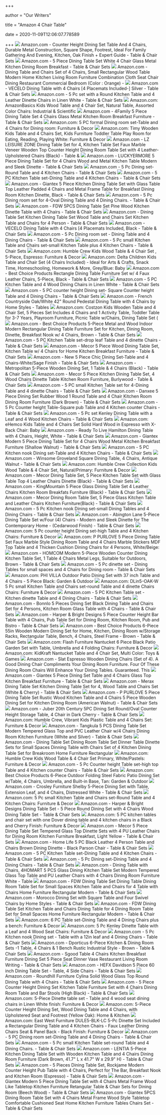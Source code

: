 +++
        
author = "Our Writers"
        
title = "Amazon 4 Chair Table"
        
date = 2020-11-09T12:06:07.778589
        
+++
[ ![](https://images-na.ssl-images-amazon.com/images/I/918BAIQ2MLL._AC_SY355_.jpg)](https://images-na.ssl-images-amazon.com/images/I/918BAIQ2MLL._AC_SY355_.jpg) Amazon.com - Counter Height Dining Set Table And 4 Chairs, Durable Metal  Construction, Square Shape, Footrest, Ideal For Family Gathering And  Evening, Kitchen, Oak Finish + Expert Guide - Table & Chair Sets
[ ![](https://images-na.ssl-images-amazon.com/images/I/51pGDizOa2L._AC_SY355_.jpg)](https://images-na.ssl-images-amazon.com/images/I/51pGDizOa2L._AC_SY355_.jpg) Amazon.com - 5 Piece Dining Table Set White 4 Chair Glass Metal Kitchen  Dining Room Breakfast - Table & Chair Sets
[ ![](https://images-na.ssl-images-amazon.com/images/I/71MGEQrApsL._AC_SY355_.jpg)](https://images-na.ssl-images-amazon.com/images/I/71MGEQrApsL._AC_SY355_.jpg) Amazon.com - Dining Table and Chairs Set of 4 Chairs, Small Rectangular  Wood Table Modern Home Kitchen Living Room Furniture Combination Cloth Seat  Chair Dining Restaurant Commercial Bedroom (Color : Orange) -
[ ![](https://images-na.ssl-images-amazon.com/images/I/71hHMG0FAEL._AC_SX522_.jpg)](https://images-na.ssl-images-amazon.com/images/I/71hHMG0FAEL._AC_SX522_.jpg) Amazon.com - VECELO Dining Table with 4 Chairs [4 Placemats Included-]  Silver - Table & Chair Sets
[ ![](https://images-na.ssl-images-amazon.com/images/I/917YydscVAL._AC_SX522_.jpg)](https://images-na.ssl-images-amazon.com/images/I/917YydscVAL._AC_SX522_.jpg) Amazon.com - 5 Pc set with a Round Kitchen Table and 4 Leather Dinette  Chairs in Linen White - Table & Chair Sets
[ ![](https://images-na.ssl-images-amazon.com/images/I/814djuu96ZL._SL1500_.jpg)](https://images-na.ssl-images-amazon.com/images/I/814djuu96ZL._SL1500_.jpg) Amazon.com: AmazonBasics Kids Wood Table and 4 Chair Set, Natural Table,  Assorted Color Chairs: Industrial & Scientific
[ ![](https://images-na.ssl-images-amazon.com/images/I/81CGYCRjU1L._AC_SY355_.jpg)](https://images-na.ssl-images-amazon.com/images/I/81CGYCRjU1L._AC_SY355_.jpg) Amazon.com - 4Family 5 Piece Dining Table Set 4 Chairs Glass Metal Kitchen  Room Breakfast Furniture - Table & Chair Sets
[ ![](https://images-na.ssl-images-amazon.com/images/I/91FW9KzomuL._AC_SX522_.jpg)](https://images-na.ssl-images-amazon.com/images/I/91FW9KzomuL._AC_SX522_.jpg) Amazon.com: 5 PC formal Dining room set-Table and 4 Chairs for Dining room:  Furniture & Decor
[ ![](https://images-na.ssl-images-amazon.com/images/I/51xs19e6mWL._AC_SY355_.jpg)](https://images-na.ssl-images-amazon.com/images/I/51xs19e6mWL._AC_SY355_.jpg) Amazon.com: Timy Wooden Kids Table and 4 Chairs Set, Kids Furniture Toddler  Table Play Room for Eating, Reading, Playing White: Furniture & Decor
[ ![](https://images-na.ssl-images-amazon.com/images/I/917q50N5TDL._AC_SY355_.jpg)](https://images-na.ssl-images-amazon.com/images/I/917q50N5TDL._AC_SY355_.jpg) Amazon.com - LZ LEISURE ZONE Dining Table Set for 4, Kitchen Table Set Faux  Marble Veneer Wooden Top Counter Height Dining Room Table Set with 4  Leather-Upholstered Chairs (Black) - Table &
[ ![](https://images-na.ssl-images-amazon.com/images/I/810hZ80X63L._AC_SY355_.jpg)](https://images-na.ssl-images-amazon.com/images/I/810hZ80X63L._AC_SY355_.jpg) Amazon.com - LUCKYERMORE 5 Piece Dining Table Set for 4 Chairs Wood and  Metal Kitchen Table Modern and Sleek Dinette - Table & Chair Sets
[ ![](https://images-na.ssl-images-amazon.com/images/I/918YsIv95XL._AC_SX522_.jpg)](https://images-na.ssl-images-amazon.com/images/I/918YsIv95XL._AC_SX522_.jpg) Amazon.com - 5 Pc Dining set-Round Table and 4 Kitchen Chairs - Table &  Chair Sets
[ ![](https://images-na.ssl-images-amazon.com/images/I/91mO0FZs-oL._AC_SX522_.jpg)](https://images-na.ssl-images-amazon.com/images/I/91mO0FZs-oL._AC_SX522_.jpg) Amazon.com - 5 PC Kitchen Table set-Dining Table and 4 Kitchen Chairs -  Table & Chair Sets
[ ![](https://images-na.ssl-images-amazon.com/images/I/61mvlZqxKpL._AC_SY355_.jpg)](https://images-na.ssl-images-amazon.com/images/I/61mvlZqxKpL._AC_SY355_.jpg) Amazon.com - Giantex 5 Piece Kitchen Dining Table Set with Glass Table Top  Leather Padded 4 Chairs and Metal Frame Table for Breakfast Dining Room  Kitchen Dinette, Black - Table & Chair Sets
[ ![](https://images-na.ssl-images-amazon.com/images/I/91PqIWkkbdL._AC_SX522_.jpg)](https://images-na.ssl-images-amazon.com/images/I/91PqIWkkbdL._AC_SX522_.jpg) Amazon.com - 5 Pc Dining room set for 4-Oval Dining Table and 4 Dining  Chairs. - Table & Chair Sets
[ ![](https://images-na.ssl-images-amazon.com/images/I/61OcXUWb3OL._AC_SY355_.jpg)](https://images-na.ssl-images-amazon.com/images/I/61OcXUWb3OL._AC_SY355_.jpg) Amazon.com - FDW 5PCS Dining Table Set Pine Wood Kitchen Dinette Table with 4  Chairs - Table & Chair Sets
[ ![](https://images-na.ssl-images-amazon.com/images/I/61ip8Cl2GcL._AC_SY355_.jpg)](https://images-na.ssl-images-amazon.com/images/I/61ip8Cl2GcL._AC_SY355_.jpg) Amazon.com - Dining Table Set Kitchen Dining Table Set Wood Table and Chairs  Set Kitchen Table and Chairs for 4 Person - Table & Chair Sets
[ ![](https://images-na.ssl-images-amazon.com/images/I/71b6KWkKnQL._AC_SX522_.jpg)](https://images-na.ssl-images-amazon.com/images/I/71b6KWkKnQL._AC_SX522_.jpg) Amazon.com - VECELO Dining Table with 4 Chairs [4 Placemats Included, Black  - Table & Chair Sets
[ ![](https://images-na.ssl-images-amazon.com/images/I/91CNanlIQjL._AC_SX522_.jpg)](https://images-na.ssl-images-amazon.com/images/I/91CNanlIQjL._AC_SX522_.jpg) Amazon.com - 5 Pc Dining room set - Dining Table and 4 Dining Chairs - Table  & Chair Sets
[ ![](https://images-na.ssl-images-amazon.com/images/I/91sqWGAylxL._AC_SX522_.jpg)](https://images-na.ssl-images-amazon.com/images/I/91sqWGAylxL._AC_SX522_.jpg) Amazon.com - 5 Pc small Kitchen Table and Chairs set-small Kitchen Table  plus 4 Kitchen Chairs - Table & Chair Sets
[ ![](https://images-na.ssl-images-amazon.com/images/I/71vwqJbfP1L._AC_SX522_.jpg)](https://images-na.ssl-images-amazon.com/images/I/71vwqJbfP1L._AC_SX522_.jpg) Amazon.com: Humble Crew Kids Wood Table & 4 Chair Set , 5-Piece, Espresso:  Furniture & Decor
[ ![](https://images-na.ssl-images-amazon.com/images/I/71gXBHjY-1L._SX355_.jpg)](https://images-na.ssl-images-amazon.com/images/I/71gXBHjY-1L._SX355_.jpg) Amazon.com: Delta Children Kids Table and Chair Set (4 Chairs Included) -  Ideal for Arts & Crafts, Snack Time, Homeschooling, Homework & More,  Grey/Blue: Baby
[ ![](https://images-na.ssl-images-amazon.com/images/I/81gVmhgYwJL._AC_SY355_.jpg)](https://images-na.ssl-images-amazon.com/images/I/81gVmhgYwJL._AC_SY355_.jpg) Amazon.com - Best Choice Products Rectangle Dining Table Furniture Set w/ 4  Faux Leather Chairs, 5-Piece, Black - Table & Chair Sets
[ ![](https://images-na.ssl-images-amazon.com/images/I/A1ZhhpTl2vL._AC_SX355_.jpg)](https://images-na.ssl-images-amazon.com/images/I/A1ZhhpTl2vL._AC_SX355_.jpg) Amazon.com - 5 PC Kitchen Table and 4 Wood Dining Chairs in Linen White -  Table & Chair Sets
[ ![](https://images-na.ssl-images-amazon.com/images/I/91ARI0oEwCL._AC_SX522_.jpg)](https://images-na.ssl-images-amazon.com/images/I/91ARI0oEwCL._AC_SX522_.jpg) Amazon.com - 5 PC counter height Dining set- Square Counter height Table  and 4 Dining Chairs - Table & Chair Sets
[ ![](https://images-na.ssl-images-amazon.com/images/I/81jF00fAMPL._AC_SY355_.jpg)](https://images-na.ssl-images-amazon.com/images/I/81jF00fAMPL._AC_SY355_.jpg) Amazon.com - French Countryside Oak/White 42" Round Pedestal Dining Table  with 4 Chairs by Home Styles - Tables
[ ![](https://images-na.ssl-images-amazon.com/images/I/61BP9WMEXgL._AC_SY355_.jpg)](https://images-na.ssl-images-amazon.com/images/I/61BP9WMEXgL._AC_SY355_.jpg) Amazon.com: Costzon Kids Wooden Table and 4 Chair Set, 5 Pieces Set  Includes 4 Chairs and 1 Activity Table, Toddler Table for 3-7 Years,  Playroom Furniture, Picnic Table w/Chairs, Dining Table Set (
[ ![](https://images-na.ssl-images-amazon.com/images/I/81zR9Q3QJKL._AC_SX522_.jpg)](https://images-na.ssl-images-amazon.com/images/I/81zR9Q3QJKL._AC_SX522_.jpg) Amazon.com - Best Choice Products 5-Piece Metal and Wood Indoor Modern  Rectangular Dining Table Furniture Set for Kitchen, Dining Room, Dinette,  Breakfast Nook w/ 4 Chairs, Brown - Table & Chair Sets
[ ![](https://images-na.ssl-images-amazon.com/images/I/91x4gqqAGmL._AC_SX522_.jpg)](https://images-na.ssl-images-amazon.com/images/I/91x4gqqAGmL._AC_SX522_.jpg) Amazon.com - 5 PC Kitchen Table set-drop leaf Table and 4 dinette Chairs -  Table & Chair Sets
[ ![](https://images-na.ssl-images-amazon.com/images/I/61JNNgGpouL._AC_SY355_.jpg)](https://images-na.ssl-images-amazon.com/images/I/61JNNgGpouL._AC_SY355_.jpg) Amazon.com - Mecor 5 Piece Wood Dining Table Set, Kitchen Table w/ 4 Chairs  for Home Kitchen Breakfast Furniture - Table & Chair Sets
[ ![](https://images-na.ssl-images-amazon.com/images/I/81EwJl0teYL._AC_SY355_.jpg)](https://images-na.ssl-images-amazon.com/images/I/81EwJl0teYL._AC_SY355_.jpg) Amazon.com - New 5 Piece Chic Dining Set-Table and 4 Chairs-White/Sage  Finish - Table & Chair Sets
[ ![](https://images-na.ssl-images-amazon.com/images/I/51RAyBo7oGL._AC_.jpg)](https://images-na.ssl-images-amazon.com/images/I/51RAyBo7oGL._AC_.jpg) Amazon.com - Metropolitan 5-Piece Wooden Dining Set, 1 Table & 4 Chairs  (Black) - Table & Chair Sets
[ ![](https://images-na.ssl-images-amazon.com/images/I/71lXB6mpT8L._AC_SY355_.jpg)](https://images-na.ssl-images-amazon.com/images/I/71lXB6mpT8L._AC_SY355_.jpg) Amazon.com - Mecor 5 Piece Kitchen Dining Table Set, 4 Wood Chairs Dinette  Table Kitchen Room Furniture, Burlywood - Table & Chair Sets
[ ![](https://images-na.ssl-images-amazon.com/images/I/91oAOQ-HVGL._AC_SX522_.jpg)](https://images-na.ssl-images-amazon.com/images/I/91oAOQ-HVGL._AC_SX522_.jpg) Amazon.com - 5 PC small Kitchen Table set for 4-Dining Table and 4 dinette  Chairs - Table & Chair Sets
[ ![](https://images-na.ssl-images-amazon.com/images/I/71OPkwXwuqL._AC_SY355_.jpg)](https://images-na.ssl-images-amazon.com/images/I/71OPkwXwuqL._AC_SY355_.jpg) Amazon.com - Danxee 5 Piece Dining Set Rubber Wood 1 Round Table and 4 Chair  Kitchen Room Dining Room Furniture (Dark Brown) - Table & Chair Sets
[ ![](https://images-na.ssl-images-amazon.com/images/I/91L993Eyo-L._AC_SX522_.jpg)](https://images-na.ssl-images-amazon.com/images/I/91L993Eyo-L._AC_SX522_.jpg) Amazon.com - 5 Pc Counter height Table-Square pub Table and 4 Kitchen  counter Chairs - Table & Chair Sets
[ ![](https://images-na.ssl-images-amazon.com/images/I/91eoACwa-6L._AC_SX522_.jpg)](https://images-na.ssl-images-amazon.com/images/I/91eoACwa-6L._AC_SX522_.jpg) Amazon.com - 5 Pc set Kenley Dining Table with a Leaf and 4 Wood Kitchen  Chairs - Table & Chair Sets
[ ![](https://images-na.ssl-images-amazon.com/images/I/51o4aSDl8IL._SY355_.jpg)](https://images-na.ssl-images-amazon.com/images/I/51o4aSDl8IL._SY355_.jpg) Amazon.com: eHemco Kids Table and 4 Chairs Set Solid Hard Wood in Espresso  with X-Back Chair: Baby
[ ![](https://images-na.ssl-images-amazon.com/images/I/71IQD3sZibL._AC_SX355_.jpg)](https://images-na.ssl-images-amazon.com/images/I/71IQD3sZibL._AC_SX355_.jpg) Amazon.com - Ready To Live Hamilton Dining Table with 4 Chairs, Height,  White - Table & Chair Sets
[ ![](https://images-na.ssl-images-amazon.com/images/I/61h27Eozj3L._AC_SY355_.jpg)](https://images-na.ssl-images-amazon.com/images/I/61h27Eozj3L._AC_SY355_.jpg) Amazon.com - Giantex Modern 5 Piece Dining Table Set for 4 Chairs Wood  Metal Kitchen Breakfast Furniture (Shallow Walnut) - Table & Chair Sets
[ ![](https://images-na.ssl-images-amazon.com/images/I/91r1LLHyHbL._AC_SX522_.jpg)](https://images-na.ssl-images-amazon.com/images/I/91r1LLHyHbL._AC_SX522_.jpg) Amazon.com - 5 PC Kitchen nook Dining set-Table and 4 Kitchen Chairs - Table  & Chair Sets
[ ![](https://images-na.ssl-images-amazon.com/images/I/819LJkIUejL._AC_SY355_.jpg)](https://images-na.ssl-images-amazon.com/images/I/819LJkIUejL._AC_SY355_.jpg) Amazon.com - Winsome Groveland Square Dining Table, 4 Chairs, Antique  Walnut - Table & Chair Sets
[ ![](https://images-na.ssl-images-amazon.com/images/I/8117GtiEryL._AC_SX522_.jpg)](https://images-na.ssl-images-amazon.com/images/I/8117GtiEryL._AC_SX522_.jpg) Amazon.com: Humble Crew Collection Kids Wood Table & 4 Chair Set,  Natural/Primary: Furniture & Decor
[ ![](https://images-na.ssl-images-amazon.com/images/I/6103HU%2BVo%2BL._AC_SY355_.jpg)](https://images-na.ssl-images-amazon.com/images/I/6103HU%2BVo%2BL._AC_SY355_.jpg) Amazon.com - Mecor Dining Table Set, 5 Piece Kitchen Table Set with Glass  Table Top 4 Leather Chairs Dinette (Black) - Table & Chair Sets
[ ![](https://images-na.ssl-images-amazon.com/images/I/81EjvPsxACL._AC_SX355_.jpg)](https://images-na.ssl-images-amazon.com/images/I/81EjvPsxACL._AC_SX355_.jpg) Amazon.com - KingMountain 5 Piece Glass Dining Table Set 4 Leather Chairs  Kitchen Room Breakfats Furniture (Black) - Table & Chair Sets
[ ![](https://images-na.ssl-images-amazon.com/images/I/81PlhMyP4FL._AC_SY355_.jpg)](https://images-na.ssl-images-amazon.com/images/I/81PlhMyP4FL._AC_SY355_.jpg) Amazon.com - Mecor Dining Room Table Set, 5 Piece Glass Kitchen Table and  Leather Chairs Kitchen Furniture(Black) - Table & Chair Sets
[ ![](https://images-na.ssl-images-amazon.com/images/I/91N5sXK315L._AC_SX522_.jpg)](https://images-na.ssl-images-amazon.com/images/I/91N5sXK315L._AC_SX522_.jpg) Amazon.com - 5 Pc Kitchen nook Dining set-small Dining Tables and 4 Dining  Chairs - Table & Chair Sets
[ ![](https://images-na.ssl-images-amazon.com/images/I/81hPBqJabLL._AC_SX522_.jpg)](https://images-na.ssl-images-amazon.com/images/I/81hPBqJabLL._AC_SX522_.jpg) Amazon.com - Abington Lane 5-Piece Dining Table Set w/Four (4) Chairs -  Modern and Sleek Dinette for The Contemporary Home - (Cedarwood Finish) -  Table & Chair Sets
[ ![](https://images-na.ssl-images-amazon.com/images/I/91CG-jJjOsL._AC_SX522_.jpg)](https://images-na.ssl-images-amazon.com/images/I/91CG-jJjOsL._AC_SX522_.jpg) Amazon.com: 5 Pc counter height Dining set-high Table and 4 Kitchen Chairs:  Furniture & Decor
[ ![](https://images-na.ssl-images-amazon.com/images/I/81cPwG8UNSL._AC_SX522_.jpg)](https://images-na.ssl-images-amazon.com/images/I/81cPwG8UNSL._AC_SX522_.jpg) Amazon.com: P PURLOVE 5 Piece Dining Table Set Faux Marble Style Dining  Room Table and 4 Chairs Marble Stickers MDF Top Table and 4 Thicken Cushion  Dining Chairs for 4 Persons, White/Beige:
[ ![](https://images-na.ssl-images-amazon.com/images/I/71Gq3mSv-NL._AC_SY355_.jpg)](https://images-na.ssl-images-amazon.com/images/I/71Gq3mSv-NL._AC_SY355_.jpg) Amazon.com - HOMCOM Modern 5-Piece Wooden Counter Dining Kitchen Table Set,  1 Table 4 Chairs Metal Legs, Suitable for Outdoors, Brown - Table & Chair  Sets
[ ![](https://images-na.ssl-images-amazon.com/images/I/915MeJpcbRL._AC_SX522_.jpg)](https://images-na.ssl-images-amazon.com/images/I/915MeJpcbRL._AC_SX522_.jpg) Amazon.com - 5 Pc dinette set - Dining Tables for small spaces and 4 Chairs  for Dining room - Table & Chair Sets
[ ![](https://images-na.ssl-images-amazon.com/images/I/71sWbXFJpFL._AC_SY450_.jpg)](https://images-na.ssl-images-amazon.com/images/I/71sWbXFJpFL._AC_SY450_.jpg) Amazon.com: PHI VILLA Outdoor Patio Dining Set with 37 inch Table and 4  Chairs - 5 Piece Black: Garden & Outdoor
[ ![](https://images-na.ssl-images-amazon.com/images/I/71ccbg%2BKRwL._AC_SX522_.jpg)](https://images-na.ssl-images-amazon.com/images/I/71ccbg%2BKRwL._AC_SX522_.jpg) Amazon.com: DLin5-OAK-W 5 Pc small Kitchen Table and Chairs set-round Table  and 4 dinette Chairs Chairs: Furniture & Decor
[ ![](https://images-na.ssl-images-amazon.com/images/I/91b6nhQGjhL._AC_SX355_.jpg)](https://images-na.ssl-images-amazon.com/images/I/91b6nhQGjhL._AC_SX355_.jpg) Amazon.com - 5 PC Kitchen Table set - Kitchen dinette Table and 4 Dining  Chairs - Table & Chair Sets
[ ![](https://images-na.ssl-images-amazon.com/images/I/61zqzLI-fYL._AC_SY355_.jpg)](https://images-na.ssl-images-amazon.com/images/I/61zqzLI-fYL._AC_SY355_.jpg) Amazon.com - Bonnlo 5 Pieces Dining Set Black Dining Table and Chairs Set  for 4 Persons, Kitchen Room Glass Table with 4 Chairs - Table & Chair Sets
[ ![](https://images-na.ssl-images-amazon.com/images/I/71DM%2BOaXbiL._AC_SY355_.jpg)](https://images-na.ssl-images-amazon.com/images/I/71DM%2BOaXbiL._AC_SY355_.jpg) Amazon.com - Harper & Bright Designs 5 Piece Counter Height Bar Table with 4  Chairs, Pub Table Set for Dining Room, Kitchen Room, Pub and Bistro - Table  & Chair Sets
[ ![](https://images-na.ssl-images-amazon.com/images/I/81Nyo7isqcL._AC_SX522_.jpg)](https://images-na.ssl-images-amazon.com/images/I/81Nyo7isqcL._AC_SX522_.jpg) Amazon.com - Best Choice Products 6-Piece 55in Wooden Modern Dining Set for  Home, Kitchen, Dining Room w/Storage Racks, Rectangular Table, Bench, 4  Chairs, Steel Frame - Brown - Table & Chair Sets
[ ![](https://images-na.ssl-images-amazon.com/images/I/81khjDZg5xL._AC_SY450_.jpg)](https://images-na.ssl-images-amazon.com/images/I/81khjDZg5xL._AC_SY450_.jpg) Amazon.com: Flash Furniture Nantucket 6 Piece Black Patio Garden Set with  Table, Umbrella and 4 Folding Chairs: Furniture & Decor
[ ![](https://images-na.ssl-images-amazon.com/images/I/81gy-SDYuEL._AC_SX425_.jpg)](https://images-na.ssl-images-amazon.com/images/I/81gy-SDYuEL._AC_SX425_.jpg) Amazon.com: KidKraft Nantucket Table and 4 Chair Set, Multi Color: Toys &  Games
[ ![](https://images-na.ssl-images-amazon.com/images/I/51yxhCwMI7L._AC_SX355_.jpg)](https://images-na.ssl-images-amazon.com/images/I/51yxhCwMI7L._AC_SX355_.jpg) Amazon.com - Slat Espresso Wooden Dining Chairs (Set of 4). A Good Dining  Chair Compliments Your Dining Room Furniture. Four Of These Dining Room  Chairs Will Enhance Your Dining Tables. Guaranteed. This
[ ![](https://images-na.ssl-images-amazon.com/images/I/6139B3N-u-L._AC_SY355_.jpg)](https://images-na.ssl-images-amazon.com/images/I/6139B3N-u-L._AC_SY355_.jpg) Amazon.com - Giantex 5 Piece Dining Set Table and 4 Chairs Glass Top  Kitchen Breakfast Furniture - Table & Chair Sets
[ ![](https://images-na.ssl-images-amazon.com/images/I/91X6UyPV6VL._AC_SY355_.jpg)](https://images-na.ssl-images-amazon.com/images/I/91X6UyPV6VL._AC_SY355_.jpg) Amazon.com - Merax Dining Table Set Kitchen Dining Table Set for 4, Wood  Table and Chairs Set (White & Cherry) - Table & Chair Sets
[ ![](https://images-na.ssl-images-amazon.com/images/I/81VDCg4kDrL._AC_SY355_.jpg)](https://images-na.ssl-images-amazon.com/images/I/81VDCg4kDrL._AC_SY355_.jpg) Amazon.com - P PURLOVE 5 Piece Dining Table Set Rustic Wood Kitchen Table  and 4 Chairs 5 Piece Wooden Dining Set for Kitchen Dining Room (American  Walnut) - Table & Chair Sets
[ ![](https://images-na.ssl-images-amazon.com/images/I/81hmj4W7PTL._AC_SX355_.jpg)](https://images-na.ssl-images-amazon.com/images/I/81hmj4W7PTL._AC_SX355_.jpg) Amazon.com - Juber 20th Century 5PC Dining Set Round/Oval Counter Height  Storage Table, 4 Chair in Dark Cherry - Table & Chair Sets
[ ![](https://images-na.ssl-images-amazon.com/images/I/81AQwYlHlKL._AC_SX355_.jpg)](https://images-na.ssl-images-amazon.com/images/I/81AQwYlHlKL._AC_SX355_.jpg) Amazon.com: Humble Crew, Vibrant Kids Plastic Table and 4 Chairs Set:  Furniture & Decor
[ ![](https://images-na.ssl-images-amazon.com/images/I/61Xgx0Vfo2L._AC_SX522_.jpg)](https://images-na.ssl-images-amazon.com/images/I/61Xgx0Vfo2L._AC_SX522_.jpg) Amazon.com - Tangkula 5 PCS Dining Table Set Modern Tempered Glass Top and  PVC Leather Chair w/4 Chairs Dining Room Kitchen Furniture (White and  Silver) - Table & Chair Sets
[ ![](https://images-na.ssl-images-amazon.com/images/I/61awPmYc4%2BL._AC_SY355_.jpg)](https://images-na.ssl-images-amazon.com/images/I/61awPmYc4%2BL._AC_SY355_.jpg) Amazon.com - Dining Table Set Dining Room Table Set Dinner Table Dinette  Sets for Small Spaces Dinning Table with Chairs Set of 4 Kitchen Dining  Table Set for Breakroom Home Furniture Rectangular
[ ![](https://images-na.ssl-images-amazon.com/images/I/81-%2BgwoNsxL._AC_SY355_.jpg)](https://images-na.ssl-images-amazon.com/images/I/81-%2BgwoNsxL._AC_SY355_.jpg) Amazon.com: Humble Crew Kids Wood Table & 4 Chair Set Primary,  White/Pastels: Furniture & Decor
[ ![](https://images-na.ssl-images-amazon.com/images/I/91Pl9yhYoLL._AC_SX522_.jpg)](https://images-na.ssl-images-amazon.com/images/I/91Pl9yhYoLL._AC_SX522_.jpg) Amazon.com - 5 Pc Counter height Table set-high top Table and 4 Kitchen  counter Chairs - Table & Chair Sets
[ ![](https://images-na.ssl-images-amazon.com/images/I/91wqbu8kIoL._AC_SY450_.jpg)](https://images-na.ssl-images-amazon.com/images/I/91wqbu8kIoL._AC_SY450_.jpg) Amazon.com: Best Choice Products 6-Piece Outdoor Folding Steel Fabric Patio  Dining Set w/Table, 4 Chairs, Umbrella, and Built-in Base, Tan: Garden &  Outdoor
[ ![](https://images-na.ssl-images-amazon.com/images/I/71cQANdGvqL._AC_SX355_.jpg)](https://images-na.ssl-images-amazon.com/images/I/71cQANdGvqL._AC_SX355_.jpg) Amazon.com - Crosley Furniture Shelby 5-Piece Dining Set with Table,  Extension Leaf, and 4 Chairs, Distressed White - Table & Chair Sets
[ ![](https://images-na.ssl-images-amazon.com/images/I/91p7cOSKFNL._AC_SX522_.jpg)](https://images-na.ssl-images-amazon.com/images/I/91p7cOSKFNL._AC_SX522_.jpg) Amazon.com: 5 Pc small Kitchen Table and Chairs set-Round Table and 4  Kitchen Chairs: Furniture & Decor
[ ![](https://images-na.ssl-images-amazon.com/images/I/81ncngYNXxL._AC_SY355_.jpg)](https://images-na.ssl-images-amazon.com/images/I/81ncngYNXxL._AC_SY355_.jpg) Amazon.com - Harper & Bright Designs Dining Table Set - 5 Piece Round  Dining Set with 4 Chairs Wood Dining Table Set - Table & Chair Sets
[ ![](https://images-na.ssl-images-amazon.com/images/I/91yW2gXKO%2BL._AC_SX522_.jpg)](https://images-na.ssl-images-amazon.com/images/I/91yW2gXKO%2BL._AC_SX522_.jpg) Amazon.com: 5 PC kitchen tables and chair set with one Dover dining table  and 4 kitchen chairs in a Black and Cherry Finish: Furniture & Decor
[ ![](https://images-na.ssl-images-amazon.com/images/I/81HkdkYJy6L._AC_SY355_.jpg)](https://images-na.ssl-images-amazon.com/images/I/81HkdkYJy6L._AC_SY355_.jpg) Amazon.com - Mecor 5 Piece Dining Table Set Tempered Glass Top Dinette Sets  with 4 PU Leather Chairs for Dining Room Kitchen Furniture Breakfast, Light  Yellow - Table & Chair Sets
[ ![](https://images-na.ssl-images-amazon.com/images/I/91OAuQvzcZL._AC_SX355_.jpg)](https://images-na.ssl-images-amazon.com/images/I/91OAuQvzcZL._AC_SX355_.jpg) Amazon.com - Home Life 5 PC Black Leather 4 Person Table and Chairs Brown  Dining Dinette - Black Parson Chair - Table & Chair Sets
[ ![](https://images-na.ssl-images-amazon.com/images/I/91t36SyawFL._AC_SX522_.jpg)](https://images-na.ssl-images-amazon.com/images/I/91t36SyawFL._AC_SX522_.jpg) Amazon.com - 5 PC Kitchen Table set-Dining Table and 4 Kitchen Chairs -  Table & Chair Sets
[ ![](https://images-na.ssl-images-amazon.com/images/I/91SGBbtXazL._AC_SX522_.jpg)](https://images-na.ssl-images-amazon.com/images/I/91SGBbtXazL._AC_SX522_.jpg) Amazon.com - 5 Pc Dining set-Dining Table and 4 Dining Chairs - Table &  Chair Sets
[ ![](https://images-na.ssl-images-amazon.com/images/I/71plYmJrKTL._AC_SY355_.jpg)](https://images-na.ssl-images-amazon.com/images/I/71plYmJrKTL._AC_SY355_.jpg) Amazon.com - Dining Table with Chairs, 4HOMART 5 PCS Glass Dining Kitchen  Table Set Modern Tempered Glass Top Table and PU Leather Chairs with 4  Chairs Dining Room Furniture White - Table
[ ![](https://images-na.ssl-images-amazon.com/images/I/61zAghfZCsL._AC_SY355_.jpg)](https://images-na.ssl-images-amazon.com/images/I/61zAghfZCsL._AC_SY355_.jpg) Amazon.com - FDW Dining Table Set Dining Table Dining Room Table Set for  Small Spaces Kitchen Table and Chairs for 4 Table with Chairs Home  Furniture Rectangular Modern - Table & Chair Sets
[ ![](https://images-na.ssl-images-amazon.com/images/I/91YHc4-bvvL._AC_SY450_.jpg)](https://images-na.ssl-images-amazon.com/images/I/91YHc4-bvvL._AC_SY450_.jpg) Amazon.com - Morocco Dining Set with Square Table and Four Swivel Chairs by  Home Styles - Table & Chair Sets
[ ![](https://images-na.ssl-images-amazon.com/images/I/61i3hm06ZcL._AC_SY355_.jpg)](https://images-na.ssl-images-amazon.com/images/I/61i3hm06ZcL._AC_SY355_.jpg) Amazon.com - FDW Dining Table Set Kitchen Table and Chairs Dining Table for  4 Dining Room Table Set for Small Spaces Home Furniture Rectangular Modern  - Table & Chair Sets
[ ![](https://images-na.ssl-images-amazon.com/images/I/911grATuEFL._AC_SX522_.jpg)](https://images-na.ssl-images-amazon.com/images/I/911grATuEFL._AC_SX522_.jpg) Amazon.com: 6 PC Table set-Dining Table and 4 Dining Chairs plus a bench:  Furniture & Decor
[ ![](https://images-na.ssl-images-amazon.com/images/I/91on639b0EL._AC_SX522_.jpg)](https://images-na.ssl-images-amazon.com/images/I/91on639b0EL._AC_SX522_.jpg) Amazon.com: 5 Pc Kenley Dinette Table with a Leaf and 4 Wood Seat Chairs:  Furniture & Decor
[ ![](https://images-na.ssl-images-amazon.com/images/I/9124gs%2B6SeL._AC_SX522_.jpg)](https://images-na.ssl-images-amazon.com/images/I/9124gs%2B6SeL._AC_SX522_.jpg) Amazon.com - 5 Pc Kitchen nook Dining set - Table with a 12in leaf and 4  Dining Chairs - Table & Chair Sets
[ ![](https://images-na.ssl-images-amazon.com/images/I/61x535b1fLL._AC_SY355_.jpg)](https://images-na.ssl-images-amazon.com/images/I/61x535b1fLL._AC_SY355_.jpg) Amazon.com - Dporticus 6-Piece Kitchen & Dining Room Sets -1 Table, 4 Chairs  & 1 Bench Rustic Industrial Style - Brown - Table & Chair Sets
[ ![](https://images-na.ssl-images-amazon.com/images/I/61sR80GIi7L._AC_SY355_.jpg)](https://images-na.ssl-images-amazon.com/images/I/61sR80GIi7L._AC_SY355_.jpg) Amazon.com - Sgood Table 4 Chairs Kitchen Breakfast Furniture Dining Set 5  Piece Seat Dinner Vase Restaurant Living Room Writing - Table & Chair Sets
[ ![](https://images-na.ssl-images-amazon.com/images/I/51L%2BuEclR6L._AC_SY355_.jpg)](https://images-na.ssl-images-amazon.com/images/I/51L%2BuEclR6L._AC_SY355_.jpg) Amazon.com - HEFX Davidson 5 Piece 60 inch Dining Table Set - Table, 4 Side  Chairs - Table & Chair Sets
[ ![](https://images-na.ssl-images-amazon.com/images/I/81x7ceY8x1L._AC_SX355_.jpg)](https://images-na.ssl-images-amazon.com/images/I/81x7ceY8x1L._AC_SX355_.jpg) Amazon.com - Roundhill Furniture Cylina Solid Wood Glass Top Round Dining  Table with 4 Chairs - Table & Chair Sets
[ ![](https://images-na.ssl-images-amazon.com/images/I/81JRFJgeITL._AC_SX355_.jpg)](https://images-na.ssl-images-amazon.com/images/I/81JRFJgeITL._AC_SX355_.jpg) Amazon.com - 5 Piece Counter Height Dining Set Kitchen Table Furniture Set  with 4 Chairs Dining Room Table and Bar Stools (High Black) - Table & Chair  Sets
[ ![](https://images-na.ssl-images-amazon.com/images/I/81P1f1WH4LL._AC_SX522_.jpg)](https://images-na.ssl-images-amazon.com/images/I/81P1f1WH4LL._AC_SX522_.jpg) Amazon.com: 5-Piece Dinette table set - Table and 4 wood seat dining chairs  in Linen White finish: Furniture & Decor
[ ![](https://images-na.ssl-images-amazon.com/images/I/51mdGZYIqnL._AC_SX522_.jpg)](https://images-na.ssl-images-amazon.com/images/I/51mdGZYIqnL._AC_SX522_.jpg) Amazon.com: 5-Piece Counter Height Dining Set, Wood Dining Table and 4  Chairs, with Upholstered Seat and Footrest (Yellow Oak): Home & Kitchen
[ ![](https://images-na.ssl-images-amazon.com/images/I/918EY-hshaL._AC_SX522_.jpg)](https://images-na.ssl-images-amazon.com/images/I/918EY-hshaL._AC_SX522_.jpg) Amazon.com: East West Furniture DULE5-BLK-LC 5-Pc Dinette Set Included a  Rectangular Dining Table and 4 Kitchen Chairs - Faux Leather Dining Chairs  Seat & Panel Back - Black Finish: Furniture & Decor
[ ![](https://images-na.ssl-images-amazon.com/images/I/91uY3eu0XXL._AC_SX522_.jpg)](https://images-na.ssl-images-amazon.com/images/I/91uY3eu0XXL._AC_SX522_.jpg) Amazon.com - 5 PC Dining room set-Dining Table and 4 Dining Chairs - Table  & Chair Sets
[ ![](https://images-na.ssl-images-amazon.com/images/I/91uEnZeRk3L._AC_SX522_.jpg)](https://images-na.ssl-images-amazon.com/images/I/91uEnZeRk3L._AC_SX522_.jpg) Amazon.com - 5 Pc small Kitchen Table set-round Table and 4 Dining Chairs.  - Table & Chair Sets
[ ![](https://images-na.ssl-images-amazon.com/images/I/81UeYKpRUuL._AC_SY355_.jpg)](https://images-na.ssl-images-amazon.com/images/I/81UeYKpRUuL._AC_SY355_.jpg) Amazon.com - LENTIA 5-Piece Kitchen Dining Table Set with Wooden Kitchen  Table and 4 Chairs Dining Room Furniture (Dark Brown, 41.7" L x 41.7" W x  29.9" H) - Table & Chair Sets
[ ![](https://images-na.ssl-images-amazon.com/images/I/71wrX9qssPL._AC_SX522_.jpg)](https://images-na.ssl-images-amazon.com/images/I/71wrX9qssPL._AC_SX522_.jpg) Amazon.com - 5 Pieces Dining Table Set, Rockjame Modern Counter Height Pub  Table with 4 Chairs, Perfect for The Bar, Breakfast Nook and Kitchen Room  (Espresso) - Table & Chair Sets
[ ![](https://images-na.ssl-images-amazon.com/images/I/61Qx7bMvrsL._AC_SY355_.jpg)](https://images-na.ssl-images-amazon.com/images/I/61Qx7bMvrsL._AC_SY355_.jpg) Amazon.com - Giantex Modern 5 Piece Dining Table Set with 4 Chairs Metal  Frame Wood Like Tabletop Kitchen Furniture Retangular Table & Chair Sets  for Dining Room (Beech Wood) - Table & Chair Sets
[ ![](https://images-na.ssl-images-amazon.com/images/I/71YcOetf%2BuL._AC_SY355_.jpg)](https://images-na.ssl-images-amazon.com/images/I/71YcOetf%2BuL._AC_SY355_.jpg) Amazon.com - Giantex 5PCS Dining Room Table Set with 4 Chairs Metal Frame  Wood Style Tabletop Comfortable Cushioned Seat Home Kitchen Furniture Tables  Chairs Set - Table & Chair Sets
